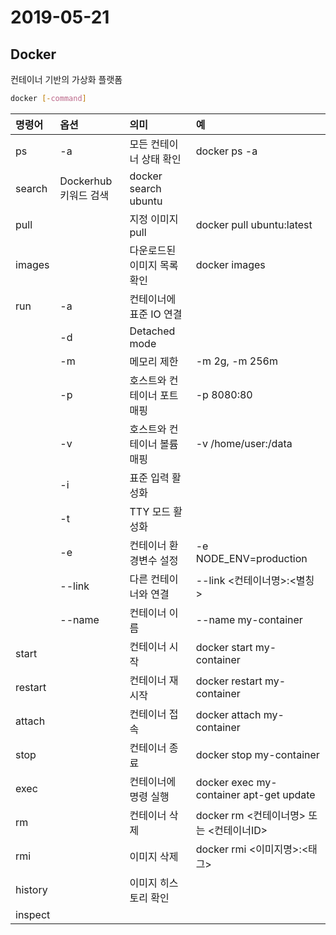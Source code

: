 # 2019-05-21

## Docker
컨테이너 기반의 가상화 플랫폼

```bash
docker [-command]
```

| 명령어 | 옵션 | 의미 | 예 |
|:----|:----|:----|:----|
| ps | -a | 모든 컨테이너 상태 확인 | docker ps -a |
| search | Dockerhub 키워드 검색 | docker search ubuntu |
| pull | | 지정 이미지 pull | docker pull ubuntu:latest |
| images | | 다운로드된 이미지 목록 확인 | docker images |
| run | -a | 컨테이너에 표준 IO 연결 | |
|  | -d | Detached mode | |
|  | -m | 메모리 제한 | -m 2g, -m 256m |
|  | -p | 호스트와 컨테이너 포트 매핑 | -p 8080:80 |
|  | -v | 호스트와 컨테이너 볼륨 매핑 | -v /home/user:/data |
|  | -i | 표준 입력 활성화 | |
|  | -t | TTY 모드 활성화 | |
|  | -e | 컨테이너 환경변수 설정 | -e NODE_ENV=production |
|  | --link | 다른 컨테이너와 연결 | --link <컨테이너명>:<별칭> |
|  | --name | 컨테이너 이름 | --name my-container |
| start | | 컨테이너 시작 | docker start my-container |
| restart | | 컨테이너 재시작 | docker restart my-container |
| attach | | 컨테이너 접속 | docker attach my-container |
| stop | | 컨테이너 종료 | docker stop my-container |
| exec | | 컨테이너에 명령 실행 | docker exec my-container apt-get update |
| rm | | 컨테이너 삭제 | docker rm <컨테이너명> 또는 <컨테이너ID> |
| rmi | | 이미지 삭제 | docker rmi <이미지명>:<태그> |
| history | | 이미지 히스토리 확인 | |
| inspect | | |

